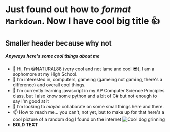 # Just found out how to *format* `Markdown`. Now I have cool big title 👍
## Smaller header because why not
##### Anyways here's some cool things about me
- 👋 Hi, I’m @NATURAL88 (very cool and not lame and cool 😎), I am a sophomore at my High School.
- 👀 I’m interested in, computers, gameing (gameing not gaming, there's a difference) and overall cool things.
- 🌱 I’m currently learning javascript in my AP Computer Science Principles class, but I also know some python and a bit of C# but not enough to say I'm good at it
- 💞️ I’m looking to *maybe* collaborate on some small things here and there. 
- 📫 How to reach me... you can't, not yet, but to make up for that here's a cool picture of a random dog I found on the internet ![Cool dog grinning](https://i.ibb.co/dL3SkR6/DC07-F9-D0-2333-4-C9-A-97-A9-816828-BF66-F4.jpg)
- **BOLD TEXT**

<!---
NATURAL88/NATURAL88 is a ✨ special ✨ repository because its `README.md` (this file) appears on your GitHub profile.
You can click the Preview link to take a look at your changes.
--->
